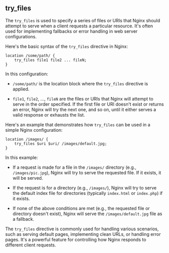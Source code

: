 ## try_files

The `try_files` is used to specify a series of files or URIs that Nginx should attempt to serve when a client requests a particular resource. It's often used for implementing fallbacks or error handling in web server configurations.

Here's the basic syntax of the `try_files` directive in Nginx:

```nginx
location /some/path/ {
    try_files file1 file2 ... fileN;
}
```

In this configuration:

- `/some/path/` is the location block where the `try_files` directive is applied.

- `file1`, `file2`, ..., `fileN` are the files or URIs that Nginx will attempt to serve in the order specified. If the first file or URI doesn't exist or returns an error, Nginx will try the next one, and so on, until it either serves a valid response or exhausts the list.

Here's an example that demonstrates how `try_files` can be used in a simple Nginx configuration:

```nginx
location /images/ {
    try_files $uri $uri/ /images/default.jpg;
}
```

In this example:

- If a request is made for a file in the `/images/` directory (e.g., `/images/pic.jpg`), Nginx will try to serve the requested file. If it exists, it will be served.

- If the request is for a directory (e.g., `/images/`), Nginx will try to serve the default index file for directories (typically `index.html` or `index.php`) if it exists.

- If none of the above conditions are met (e.g., the requested file or directory doesn't exist), Nginx will serve the `/images/default.jpg` file as a fallback.

The `try_files` directive is commonly used for handling various scenarios, such as serving default pages, implementing clean URLs, or handling error pages. It's a powerful feature for controlling how Nginx responds to different client requests.
